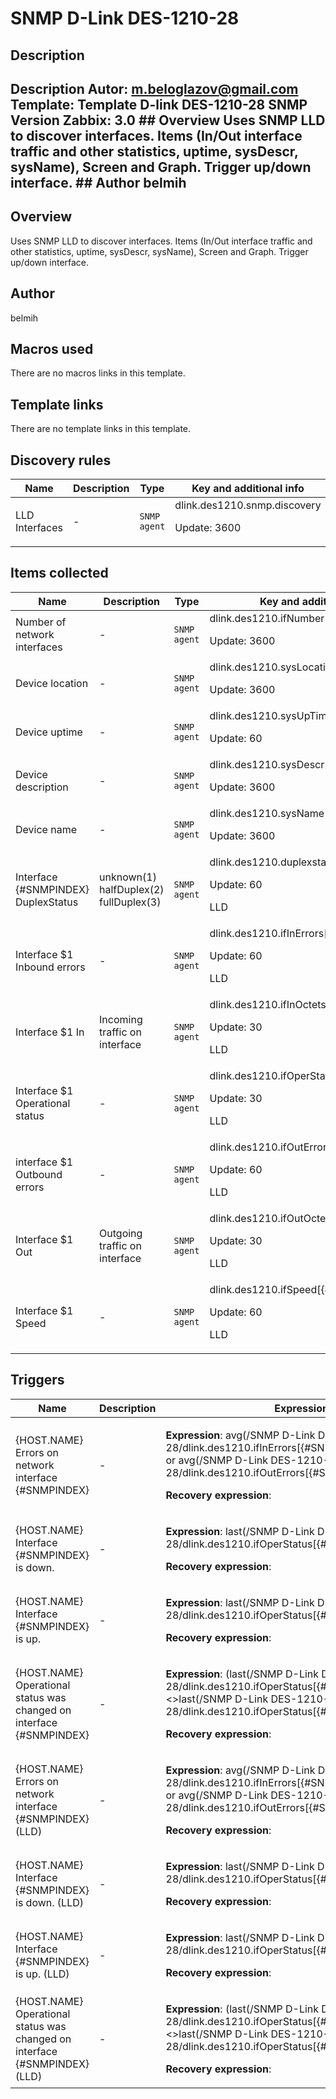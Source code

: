 # SNMP D-Link DES-1210-28

## Description

## Description Autor: m.beloglazov@gmail.com Template: Template D-link DES-1210-28 SNMP Version Zabbix: 3.0 ## Overview Uses SNMP LLD to discover interfaces. Items (In/Out interface traffic and other statistics, uptime, sysDescr, sysName), Screen and Graph. Trigger up/down interface. ## Author belmih 

## Overview

Uses SNMP LLD to discover interfaces. Items (In/Out interface traffic and other statistics, uptime, sysDescr, sysName), Screen and Graph. Trigger up/down interface.



## Author

belmih

## Macros used

There are no macros links in this template.

## Template links

There are no template links in this template.

## Discovery rules

|Name|Description|Type|Key and additional info|
|----|-----------|----|----|
|LLD Interfaces|<p>-</p>|`SNMP agent`|dlink.des1210.snmp.discovery<p>Update: 3600</p>|
## Items collected

|Name|Description|Type|Key and additional info|
|----|-----------|----|----|
|Number of network interfaces|<p>-</p>|`SNMP agent`|dlink.des1210.ifNumber<p>Update: 3600</p>|
|Device location|<p>-</p>|`SNMP agent`|dlink.des1210.sysLocation<p>Update: 3600</p>|
|Device uptime|<p>-</p>|`SNMP agent`|dlink.des1210.sysUpTime<p>Update: 60</p>|
|Device description|<p>-</p>|`SNMP agent`|dlink.des1210.sysDescr<p>Update: 3600</p>|
|Device name|<p>-</p>|`SNMP agent`|dlink.des1210.sysName<p>Update: 3600</p>|
|Interface {#SNMPINDEX} DuplexStatus|<p>unknown(1) halfDuplex(2) fullDuplex(3)</p>|`SNMP agent`|dlink.des1210.duplexstatus[{#SNMPINDEX}]<p>Update: 60</p><p>LLD</p>|
|Interface $1 Inbound errors|<p>-</p>|`SNMP agent`|dlink.des1210.ifInErrors[{#SNMPINDEX}]<p>Update: 60</p><p>LLD</p>|
|Interface $1 In|<p>Incoming traffic on interface</p>|`SNMP agent`|dlink.des1210.ifInOctets[{#SNMPINDEX}]<p>Update: 30</p><p>LLD</p>|
|Interface $1 Operational status|<p>-</p>|`SNMP agent`|dlink.des1210.ifOperStatus[{#SNMPINDEX}]<p>Update: 30</p><p>LLD</p>|
|interface $1 Outbound errors|<p>-</p>|`SNMP agent`|dlink.des1210.ifOutErrors[{#SNMPINDEX}]<p>Update: 60</p><p>LLD</p>|
|Interface $1 Out|<p>Outgoing traffic on interface</p>|`SNMP agent`|dlink.des1210.ifOutOctets[{#SNMPINDEX}]<p>Update: 30</p><p>LLD</p>|
|Interface $1 Speed|<p>-</p>|`SNMP agent`|dlink.des1210.ifSpeed[{#SNMPINDEX}]<p>Update: 60</p><p>LLD</p>|
## Triggers

|Name|Description|Expression|Priority|
|----|-----------|----------|--------|
|{HOST.NAME} Errors on network interface {#SNMPINDEX}|<p>-</p>|<p>**Expression**: avg(/SNMP D-Link DES-1210-28/dlink.des1210.ifInErrors[{#SNMPINDEX}],1800s)>1 or avg(/SNMP D-Link DES-1210-28/dlink.des1210.ifOutErrors[{#SNMPINDEX}],1800s)>1</p><p>**Recovery expression**: </p>|average|
|{HOST.NAME} Interface {#SNMPINDEX} is down.|<p>-</p>|<p>**Expression**: last(/SNMP D-Link DES-1210-28/dlink.des1210.ifOperStatus[{#SNMPINDEX}])=2</p><p>**Recovery expression**: </p>|warning|
|{HOST.NAME} Interface {#SNMPINDEX} is up.|<p>-</p>|<p>**Expression**: last(/SNMP D-Link DES-1210-28/dlink.des1210.ifOperStatus[{#SNMPINDEX}])=1</p><p>**Recovery expression**: </p>|warning|
|{HOST.NAME} Operational status was changed on interface {#SNMPINDEX}|<p>-</p>|<p>**Expression**: (last(/SNMP D-Link DES-1210-28/dlink.des1210.ifOperStatus[{#SNMPINDEX}],#1)<>last(/SNMP D-Link DES-1210-28/dlink.des1210.ifOperStatus[{#SNMPINDEX}],#2))=1</p><p>**Recovery expression**: </p>|information|
|{HOST.NAME} Errors on network interface {#SNMPINDEX} (LLD)|<p>-</p>|<p>**Expression**: avg(/SNMP D-Link DES-1210-28/dlink.des1210.ifInErrors[{#SNMPINDEX}],1800s)>1 or avg(/SNMP D-Link DES-1210-28/dlink.des1210.ifOutErrors[{#SNMPINDEX}],1800s)>1</p><p>**Recovery expression**: </p>|average|
|{HOST.NAME} Interface {#SNMPINDEX} is down. (LLD)|<p>-</p>|<p>**Expression**: last(/SNMP D-Link DES-1210-28/dlink.des1210.ifOperStatus[{#SNMPINDEX}])=2</p><p>**Recovery expression**: </p>|warning|
|{HOST.NAME} Interface {#SNMPINDEX} is up. (LLD)|<p>-</p>|<p>**Expression**: last(/SNMP D-Link DES-1210-28/dlink.des1210.ifOperStatus[{#SNMPINDEX}])=1</p><p>**Recovery expression**: </p>|warning|
|{HOST.NAME} Operational status was changed on interface {#SNMPINDEX} (LLD)|<p>-</p>|<p>**Expression**: (last(/SNMP D-Link DES-1210-28/dlink.des1210.ifOperStatus[{#SNMPINDEX}],#1)<>last(/SNMP D-Link DES-1210-28/dlink.des1210.ifOperStatus[{#SNMPINDEX}],#2))=1</p><p>**Recovery expression**: </p>|information|
